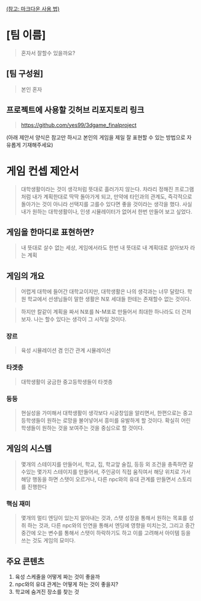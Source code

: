[(참고: 마크다운 사용 법)](https://gist.github.com/ihoneymon/652be052a0727ad59601)

# [팀 이름]
> 혼자서 잘할수 있을까요?
## [팀 구성원]
> 본인 혼자
## 프로젝트에 사용할 깃허브 리포지토리 링크
> https://github.com/yes99/3dgame_finalproject

(아래 제안서 양식은 참고만 하시고 본인의 게임을 제일 잘 표현할 수 있는 방법으로 자유롭게 기재해주세요)
# 게임 컨셉 제안서
> 대학생활이라는 것이 생각처럼 뜻대로 흘러가지 않는다. 차라리 정해진 프로그램 처럼 내가 계획한대로 딱딱 돌아가게 되고, 만약에 타인과의 관계도, 즉각적으로 돌아가는 것이 아니라 선택지를 고를수 있다면 좋을 것이라는 생각을 했다. 
> 사실 내가 원하는 대학생활이나, 인생 시뮬레이터가 없어서 한번 만들어 보고 싶었다.  

## 게임을 한마디로 표현하면?
> 내 뜻대로 살수 없는 세상, 게임에서라도 한번 내 뜻대로 내 계획대로 살아보자 라는 계획

## 게임의 개요
> 어렵게 대학에 들어간 대학교이지만, 대학생활은 나의 생각과는 너무 달랐다. 학원 학교에서 선생님들이 말한 생활은 N포 세대들 한테는 존재할수 없는 것이다. 

> 하지만 칼같이 계획을 짜서 N포를 N-M포로 만들어서 최대한 하나라도 더 건져보자. 나는 할수 있다는 생각이 그 시작일 것이다. 


### 장르
> 육성 시뮬레이션 겸 인간 관계 시뮬레이션

### 타겟층
> 대학생활이 궁금한 중고등학생들이 타겟층

### 등등
> 현실성을 가미해서 대학생활이 생각보다 시궁창임을 알리면서, 한편으로는 중고등학생들이 원하는 로망을 불어넣어서 흥미를 유발하게 할 것이다. 
> 확실히 어린 학생들이 원하는 것을 보여주는 것을 중심으로 할 것이다.

## 게임의 시스템
> 몇개의 스테이지를 만들어서, 학교, 집, 학교앞 술집, 등등 외 조건을 충족하면 갈수있는 몇가지 스테이지를 만들어서, 주인공이 직접 움직여서 해당 위치로 가서 해당 행동을 하면 스탯이 오르거나, 다른 npc와의 유대 관계를 만들면서 스토리를 진행한다

### 핵심 재미
> 몇개의 멀티 엔딩이 있는지 알아내는 것과, 스탯 성장을 통해서 원하는 목표를 성취 하는 것과, 다른  npc와의 인연을 통해서 엔딩에 영향을 미치는것, 그리고 중간중간에 오는 변수를 통해서 스탯이 하락하기도 하고 이를 고려해서 아이템 등을 쓰는 것도 게임의 묘미다.

## 주요 콘텐츠
1. 육성 스케줄을 어떻게 짜는 것이 좋을까
2. npc와의 유대 관계는 어떻게 하는 것이 좋을지?
3. 학교에 숨겨진 장소를 찾는 것